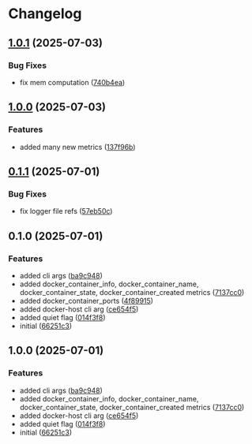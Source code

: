 # Changelog

## [1.0.1](https://github.com/H3rmt/docker-exporter/compare/v1.0.0...v1.0.1) (2025-07-03)


### Bug Fixes

* fix mem computation ([740b4ea](https://github.com/H3rmt/docker-exporter/commit/740b4ea9b913f5b572fe46e348b89bcf18305acc))

## [1.0.0](https://github.com/H3rmt/docker-exporter/compare/v0.1.1...v1.0.0) (2025-07-03)


### Features

* added many new metrics ([137f96b](https://github.com/H3rmt/docker-exporter/commit/137f96b80609e779a9bfb0388a970441d5843bc4))

## [0.1.1](https://github.com/H3rmt/docker-exporter/compare/v0.1.0...v0.1.1) (2025-07-01)


### Bug Fixes

* fix logger file refs ([57eb50c](https://github.com/H3rmt/docker-exporter/commit/57eb50c5621250d2b9e880c0ced41a4fe7a3976d))

## 0.1.0 (2025-07-01)


### Features

* added cli args ([ba9c948](https://github.com/H3rmt/docker-exporter/commit/ba9c948472c3aa550b1210d556385f121f848ce0))
* added docker_container_info, docker_container_name, docker_container_state, docker_container_created metrics ([7137cc0](https://github.com/H3rmt/docker-exporter/commit/7137cc0c4f99fd10584ad8b53e95e7f42d63eff1))
* added docker_container_ports ([4f89915](https://github.com/H3rmt/docker-exporter/commit/4f89915cb8f52ebf3bafbb20131119ed45120035))
* added docker-host cli arg ([ce654f5](https://github.com/H3rmt/docker-exporter/commit/ce654f59a86a4587190f56d4685308b4187f9e84))
* added quiet flag ([014f3f8](https://github.com/H3rmt/docker-exporter/commit/014f3f86387fb0828d4f17636b8fe859bae3bb23))
* initial ([66251c3](https://github.com/H3rmt/docker-exporter/commit/66251c3c0080b7f93968d8872cac41b4897710fd))

## 1.0.0 (2025-07-01)


### Features

* added cli args ([ba9c948](https://github.com/H3rmt/docker-exporter/commit/ba9c948472c3aa550b1210d556385f121f848ce0))
* added docker_container_info, docker_container_name, docker_container_state, docker_container_created metrics ([7137cc0](https://github.com/H3rmt/docker-exporter/commit/7137cc0c4f99fd10584ad8b53e95e7f42d63eff1))
* added docker-host cli arg ([ce654f5](https://github.com/H3rmt/docker-exporter/commit/ce654f59a86a4587190f56d4685308b4187f9e84))
* added quiet flag ([014f3f8](https://github.com/H3rmt/docker-exporter/commit/014f3f86387fb0828d4f17636b8fe859bae3bb23))
* initial ([66251c3](https://github.com/H3rmt/docker-exporter/commit/66251c3c0080b7f93968d8872cac41b4897710fd))
